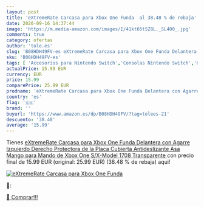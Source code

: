 ```yaml
---
layout: post
title: 'eXtremeRate Carcasa para Xbox One Funda  al 38.48 % de rebaja'
date: 2020-09-16 14:37:44
image: 'https://m.media-amazon.com/images/I/41kt65tSZ8L._SL400_.jpg'
comments: true
category: ofertas
author: 'tole.es'
slug: 'B08HDH49FV-es eXtremeRate Carcasa para Xbox One Funda Delantera con...'
sku: 'B08HDH49FV-es'
tags: [ 'Accesorios para Nintendo Switch','Consolas Nintendo Switch','Hardware y juegos para Nintendo Switch','Iluminación','Iluminación de ambiente de interior','Iluminación de interior','Iluminación decorativa y para usos específicos de interior','Juegos para Nintendo Switch','Mandos para Nintendo Switch','Videojuegos','xbox', ]
actualPrice: 15.99 EUR
currency: EUR
price: 15.99
comparePrice: 25.99 EUR
prodname: 'eXtremeRate Carcasa para Xbox One Funda Delantera con Agarre Izquierdo Derecho Protectora de la Placa Cubierta Antideslizante Asa Mango para Mando de Xbox One S/X-Model 1708 Transparente '
country: 'es'
flag: '🇪🇸'
brand: ''
buyurl: 'https://www.amazon.es/dp/B08HDH49FV/?tag=tolees-21'
descuento: '38.48'
average: '15.99'
---
```


Tienes [eXtremeRate Carcasa para Xbox One Funda Delantera con Agarre Izquierdo Derecho Protectora de la Placa Cubierta Antideslizante Asa Mango para Mando de Xbox One S/X-Model 1708 Transparente ](https://www.amazon.es/dp/B08HDH49FV/?tag=tolees-21) con precio final de  15.99 EUR (original: 25.99 EUR) (38.48 %  de rebaja) aqui!

[![eXtremeRate Carcasa para Xbox One Funda ](https://m.media-amazon.com/images/I/41kt65tSZ8L._SL400_.jpg)](https://www.amazon.es/dp/B08HDH49FV/?tag=tolees-21)

🔎:


[🛒 Comprar!!!](https://www.amazon.es/dp/B08HDH49FV/?tag=tolees-21)
